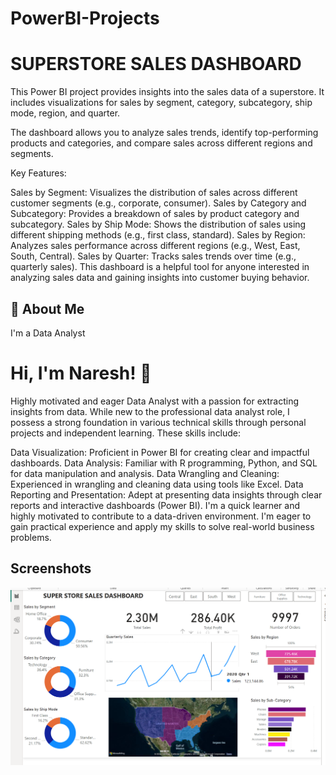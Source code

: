 # PowerBI-Projects

# SUPERSTORE SALES DASHBOARD



This Power BI project provides insights into the sales data of a superstore. It includes visualizations for sales by segment, category, subcategory, ship mode, region, and quarter.

The dashboard allows you to analyze sales trends, identify top-performing products and categories, and compare sales across different regions and segments.

Key Features:

Sales by Segment: Visualizes the distribution of sales across different customer segments (e.g., corporate, consumer).
Sales by Category and Subcategory: Provides a breakdown of sales by product category and subcategory.
Sales by Ship Mode: Shows the distribution of sales using different shipping methods (e.g., first class, standard).
Sales by Region: Analyzes sales performance across different regions (e.g., West, East, South, Central).
Sales by Quarter: Tracks sales trends over time (e.g., quarterly sales).
This dashboard is a helpful tool for anyone interested in analyzing sales data and gaining insights into customer buying behavior.


## 🚀 About Me
I'm a Data Analyst


# Hi, I'm Naresh! 👋

Highly motivated and eager Data Analyst with a passion for extracting insights from data. While new to the professional data analyst role, I possess a strong foundation in various technical skills through personal projects and independent learning. These skills include:

Data Visualization: Proficient in Power BI for creating clear and impactful dashboards.
Data Analysis: Familiar with R programming, Python, and SQL for data manipulation and analysis.
Data Wrangling and Cleaning: Experienced in wrangling and cleaning data using tools like Excel.
Data Reporting and Presentation: Adept at presenting data insights through clear reports and interactive dashboards (Power BI).
I'm a quick learner and highly motivated to contribute to a data-driven environment. I'm eager to gain practical experience and apply my skills to solve real-world business problems.
## Screenshots

![App Screenshot](https://github.com/Nareshkumarmallela/PowerBI-Projects/blob/main/Screenshot%202024-06-11%20213754.png)

